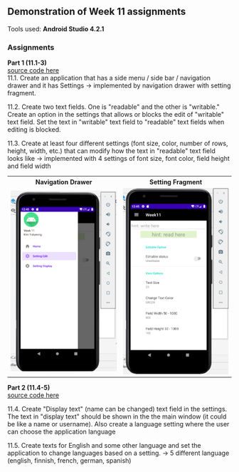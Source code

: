 ## Demonstration of Week 11 assignments   

Tools used: **Android Studio 4.2.1**   



### Assignments  
**Part 1 (11.1-3)**    
[source code here](https://github.com/saugkim/Olio2021s_LUT/blob/main/Week11/app/src/main/java/org/lut/week11)  
11.1. Create an application that has a side menu / side bar / navigation drawer and it has Settings -> implemented by navigation drawer with setting fragment.  

11.2. Create two text fields. One is "readable" and the other is "writable." Create an option in the settings that allows or blocks the edit of "writable" text field. Set the text in "writable" text field to "readable" text fields when editing is blocked.  

11.3. Create at least four different settings (font size, color, number of rows, height, width, etc.) that can modify how the text in "readable" text field looks like -> implemented with 4 settings of font size, font color, field height and field width


<table>
  <tr>
    <th>Navigation Drawer</th>
    <th>Setting Fragment</th>
  </tr>
  <tr>
    <td><img src="https://github.com/saugkim/Olio2021s_LUT/blob/main/Images/week11_navigation_drawer.PNG" width="300"/></td>
    <td><img src="https://github.com/saugkim/Olio2021s_LUT/blob/main/Images/week11_settingFragment.PNG" width="300"/></td>
  </tr>
</table>



**Part 2 (11.4-5)**  
[source code here](https://github.com/saugkim/Olio2021s_LUT/blob/main/Week11s/app/src/main/java/org/lut/week11s)   

11.4. Create "Display text" (name can be changed) text field in the settings. The text in "display text" should be shown in the the main window (it could be like a name or username). Also create a language setting where the user can choose the application language  

11.5. Create texts for English and some other language and set the application to change languages based on a setting. -> 5 different language (english, finnish, french, german, spanish)  

